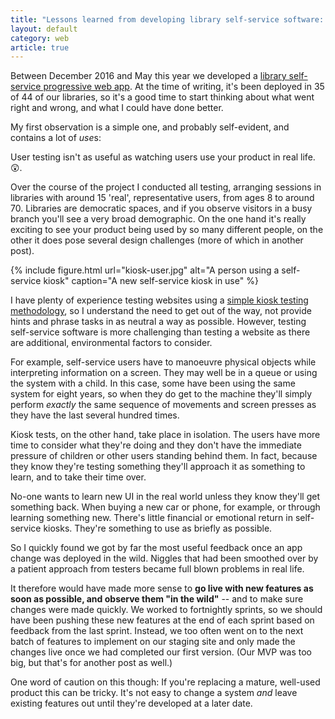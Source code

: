 ```yaml
---
title: "Lessons learned from developing library self-service software: User testing isn’t as good as user using"
layout: default
category: web
article: true
---
```


Between December 2016 and May this year we developed a [library self-service progressive web app](/2016/12/managing-self-service-project/). At the time of writing, it's been deployed in 35 of 44 of our libraries, so it's a good time to start thinking about what went right and wrong, and what I could have done better.

My first observation is a simple one, and probably self-evident, and contains a lot of <i>use</i>s:

<p class="f4 f3-l b sans-serif pl2 ml2 ml4-l pl4-l bl bw2 b--dark-pink">User testing isn't as useful as watching users use your product in real life. <span role="img" aria-label="A look of absolute shock">😲</span>.</p>

Over the course of the project I conducted all testing, arranging sessions in libraries with around 15 'real', representative users, from ages 8 to around 70. Libraries are democratic spaces, and if you observe visitors in a busy branch you'll see a very broad demographic. On the one hand it's really exciting to see your product being used by so many different people, on the other it does pose several design challenges (more of which in another post).

{% include figure.html url="kiosk-user.jpg" alt="A person using a self-service kiosk" caption="A new self-service kiosk in use" %}

I have plenty of experience testing websites using a [simple kiosk testing methodology](https://www.nngroup.com/articles/why-you-only-need-to-test-with-5-users/), so I understand the need to get out of the way, not provide hints and phrase tasks in as neutral a way as possible. However, testing self-service software is more challenging than testing a website as there are additional, environmental factors to consider.

For example, self-service users have to manoeuvre physical objects while interpreting information on a screen. They may well be in a queue or using the system with a child. In this case, some have been using the same system for eight years, so when they do get to the machine they'll simply perform _exactly_ the same sequence of movements and screen presses as they have the last several hundred times.

Kiosk tests, on the other hand, take place in isolation. The users have more time to consider what they're doing and they don't have the immediate pressure of children or other users standing behind them. In fact, because they know they're testing something they'll approach it as something to learn, and to take their time over.

No-one wants to learn new UI in the real world unless they know they'll get something back. When buying a new car or phone, for example, or through learning something new. There's little financial or emotional return in self-service kiosks. They're something to use as briefly as possible.

So I quickly found we got by far the most useful feedback once an app change was deployed in the wild. Niggles that had been smoothed over by a patient approach from testers became full blown problems in real life.

It therefore would have made more sense to **go live with new features as soon as possible, and observe them "in the wild"** -- and to make sure changes were made quickly. We worked to fortnightly sprints, so we should have been pushing these new features at the end of each sprint based on feedback from the last sprint. Instead, we too often went on to the next batch of features to implement on our staging site and only made the changes live once we had completed our first version. (Our MVP was too big, but that's for another post as well.)

One word of caution on this though: If you're replacing a mature, well-used product this can be tricky. It's not easy to change a system *and* leave existing features out until they're developed at a later date.
